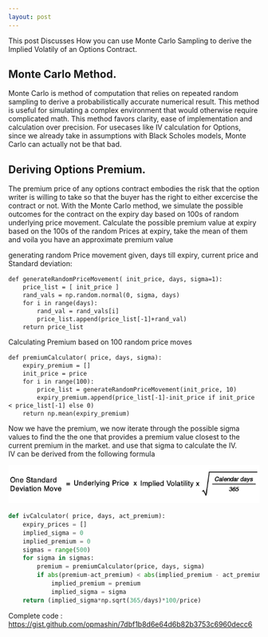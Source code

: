 ```yaml
---
layout: post
---
```


This post Discusses How you can use Monte Carlo Sampling to derive the Implied Volatily of an Options Contract.

## Monte Carlo Method.

Monte Carlo is method of computation that relies on repeated random sampling to derive a probabilistically accurate numerical result.
This method is useful for simulating a complex environment that would otherwise require complicated math.
This method favors clarity, ease of implementation and calculation over precision.
For usecases like IV calculation for Options, since we already take in assumptions with Black Scholes models, Monte Carlo can actually not be that bad.

## Deriving Options Premium.

The premium price of any options contract embodies the risk that the option writer is willing to take so that the buyer has the right to either excercise the contract or not.
With the Monte Carlo method, we simulate the possible outcomes for the contract on the expiry day based on 100s of random underlying price movement.
Calculate the possible premium value at expiry based on the 100s of the random Prices at expiry, take the mean of them and voila you have an approximate premium value

generating random Price movement given, days till expiry, current price and Standard deviation:

```
def generateRandomPriceMovement( init_price, days, sigma=1):
    price_list = [ init_price ]
    rand_vals = np.random.normal(0, sigma, days)
    for i in range(days):
        rand_val = rand_vals[i]
        price_list.append(price_list[-1]+rand_val)
    return price_list
```

Calculating Premium based on 100 random price moves

```
def premiumCalculator( price, days, sigma):
    expiry_premium = []
    init_price = price
    for i in range(100):
        price_list = generateRandomPriceMovement(init_price, 10)
        expiry_premium.append(price_list[-1]-init_price if init_price < price_list[-1] else 0)
    return np.mean(expiry_premium)
```

Now we have the premium, we now iterate through the possible sigma values to find the the one that provides a premium value closest to the current premium in the market.
and use that sigma to  calculate the IV.  
IV can be derived from the following formula

![std to iv](https://raw.githubusercontent.com/opmashin/Oll_Korrect/master/images/std_to_iv.png)

```python
def ivCalculator( price, days, act_premium):
    expiry_prices = []
    implied_sigma = 0
    implied_premium = 0
    sigmas = range(500)
    for sigma in sigmas:
        premium = premiumCalculator(price, days, sigma)
        if abs(premium-act_premium) < abs(implied_premium - act_premium):
            implied_premium = premium
            implied_sigma = sigma
    return (implied_sigma*np.sqrt(365/days)*100/price)
```

Complete code : https://gist.github.com/opmashin/7dbf1b8d6e64d6b82b3753c6960decc6
